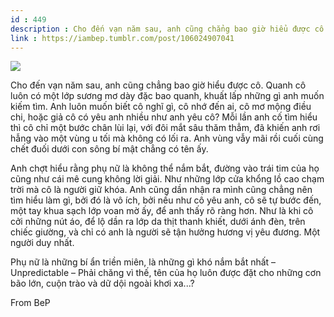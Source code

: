 ```yaml
---
id : 449
description : Cho đến vạn năm sau, anh cũng chẳng bao giờ hiểu được cô. Quanh cô luôn có một lớp sương mơ dày đặc bao quanh, khuất lấp những gì anh muốn kiếm tìm. Anh luôn muốn biết cô nghĩ gì, cô nhớ đến ai, cô mơ mộng điều chi, hoặc giả cô có yêu anh nhiều như anh yêu cô? Mỗi lần anh cố tìm hiểu thì cô chỉ một bước chân lùi lại, với đôi mắt sâu thăm thẳm, đã khiến anh rơi hẫng vào một vùng u tối mà không có lối ra. Anh vùng vẫy mãi rồi cuối cùng chết đuối dưới con sông bí mật chẳng có tên ấy.
link : https://iambep.tumblr.com/post/106024907041
---
```


![](https://64.media.tumblr.com/c2b1b901d406501175ebdf1ddaae6404/tumblr_nh2jzklRUj1u3a9rjo1_500.jpg)

Cho đến vạn năm sau, anh cũng chẳng bao giờ hiểu được cô. Quanh cô luôn
có một lớp sương mơ dày đặc bao quanh, khuất lấp những gì anh muốn kiếm
tìm. Anh luôn muốn biết cô nghĩ gì, cô nhớ đến ai, cô mơ mộng điều chi,
hoặc giả cô có yêu anh nhiều như anh yêu cô? Mỗi lần anh cố tìm hiểu thì
cô chỉ một bước chân lùi lại, với đôi mắt sâu thăm thẳm, đã khiến anh rơi
hẫng vào một vùng u tối mà không có lối ra. Anh vùng vẫy mãi rồi cuối cùng
chết đuối dưới con sông bí mật chẳng có tên ấy.

Anh chợt hiểu rằng phụ nữ là không thể nắm bắt, đường vào trái tim của họ
cũng như cái mê cung không lời giải. Như những lớp cửa khổng lồ cao chạm
trời mà cô là người giữ khóa. Anh cũng dần nhận ra mình cũng chẳng nên tìm
hiểu làm gì, bởi đó là vô ích, bởi nếu như cô yêu anh, cô sẽ tự bước đến,
một tay khua sạch lớp voan mờ ấy, để anh thấy rõ ràng hơn. Như là khi cô
cởi những nút áo, để lộ dần ra lớp da thịt thanh khiết, dưới ánh đèn, trên
chiếc giường, và chỉ có anh là người sẽ tận hưởng hương vị yêu đương. Một
người duy nhất.

Phụ nữ là những bí ẩn triền miên, là những gì khó nắm bắt nhất – Unpredictable
– Phải chăng vì thế, tên của họ luôn được đặt cho những cơn bão lớn, cuộn
trào và dữ dội ngoài khơi xa...?

From BeP